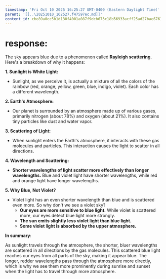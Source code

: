```yaml
---
timestamp: 'Fri Oct 10 2025 16:25:27 GMT-0400 (Eastern Daylight Time)'
parent: '[[..\20251010_162527.f47597ec.md]]'
content_id: cbe89a0cc5b1d130f4001a087f9dcb673c18b56933acff25ad27bae67618a0be
---
```


# response:

The sky appears blue due to a phenomenon called **Rayleigh scattering**. Here's a breakdown of why it happens:

**1. Sunlight is White Light:**

* Sunlight, as we perceive it, is actually a mixture of all the colors of the rainbow (red, orange, yellow, green, blue, indigo, violet). Each color has a different wavelength.

**2. Earth's Atmosphere:**

* Our planet is surrounded by an atmosphere made up of various gases, primarily nitrogen (about 78%) and oxygen (about 21%). It also contains tiny particles like dust and water vapor.

**3. Scattering of Light:**

* When sunlight enters the Earth's atmosphere, it interacts with these gas molecules and particles. This interaction causes the light to scatter in all directions.

**4. Wavelength and Scattering:**

* **Shorter wavelengths of light scatter more effectively than longer wavelengths.** Blue and violet light have shorter wavelengths, while red and orange light have longer wavelengths.

**5. Why Blue, Not Violet?**

* Violet light has an even shorter wavelength than blue and is scattered even more. So why don't we see a violet sky?
  * **Our eyes are more sensitive to blue light.** While violet is scattered more, our eyes detect blue light more strongly.
  * **The sun emits slightly less violet light than blue light.**
  * **Some violet light is absorbed by the upper atmosphere.**

**In summary:**

As sunlight travels through the atmosphere, the shorter, bluer wavelengths are scattered in all directions by the gas molecules. This scattered blue light reaches our eyes from all parts of the sky, making it appear blue. The longer, redder wavelengths pass through the atmosphere more directly, which is why we see them more prominently during sunrise and sunset when the light has to travel through more atmosphere.

